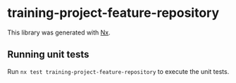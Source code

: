 # training-project-feature-repository

This library was generated with [Nx](https://nx.dev).

## Running unit tests

Run `nx test training-project-feature-repository` to execute the unit tests.

